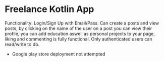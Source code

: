 # Freelance Kotlin App

Functionality: Login/Sign Up with Email/Pass. Can create a posts and view posts, by clicking on the name of the user on a post you can view their profile, you can add education aswell as personal projects to your page, liking and commenting is fully functional. Only authenticated users can read/write to db.

- Google play store deployment not attempted
